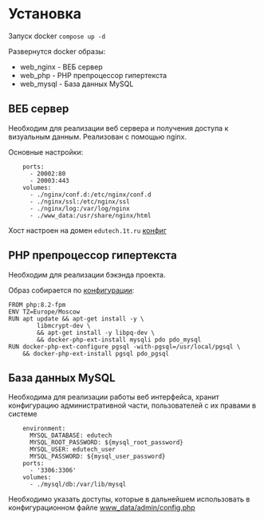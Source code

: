 # Установка

Запуск docker `compose up -d`

Развернутся docker образы:

* web_nginx - ВЕБ сервер
* web_php - PHP препроцессор гипертекста
* web_mysql - База данных MySQL

## ВЕБ сервер

Необходим для реализации веб сервера и получения доступа к визуальным данным. Реализован с помощью nginx.

Основные настройки:

```
    ports:
      - 20002:80
      - 20003:443
    volumes:
      - ./nginx/conf.d:/etc/nginx/conf.d
      - ./nginx/ssl:/etc/nginx/ssl
      - ./nginx/log:/var/log/nginx
      - ./www_data:/usr/share/nginx/html
```

Хост настроен на домен `edutech.1t.ru` [конфиг](./nginx/conf.d/edutech.1t.ru.conf)

## PHP препроцессор гипертекста

Необходим для реализации бэкэнда проекта.

Образ собирается по [конфигурации](./php/Dockerfile):

```
FROM php:8.2-fpm
ENV TZ=Europe/Moscow
RUN apt update && apt-get install -y \
        libmcrypt-dev \
        && apt-get install -y libpq-dev \
        && docker-php-ext-install mysqli pdo pdo_mysql
RUN docker-php-ext-configure pgsql -with-pgsql=/usr/local/pgsql \
    && docker-php-ext-install pgsql pdo_pgsql
```

## База данных MySQL

Необходима для реализации работы веб интерфейса, хранит конфигурацию административной части, пользователей с их правами в системе

```
    environment:
      MYSQL_DATABASE: edutech
      MYSQL_ROOT_PASSWORD: ${mysql_root_password}
      MYSQL_USER: edutech_user
      MYSQL_PASSWORD: ${mysql_user_password}
    ports:
      - '3306:3306'
    volumes:
      - ./mysql/db:/var/lib/mysql
```

Необходимо указать доступы, которые в дальнейшем использовать в конфигурационном файле [www_data/admin/config.php](./www_data/admin/config.php)

